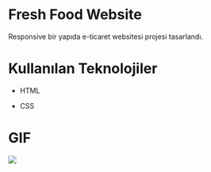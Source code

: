 # Fresh Food Website

Responsive bir yapıda e-ticaret websitesi projesi tasarlandı.

# Kullanılan Teknolojiler

- HTML

- CSS

# GIF

![](images/bootstrap%20proje%202%20gif.gif)